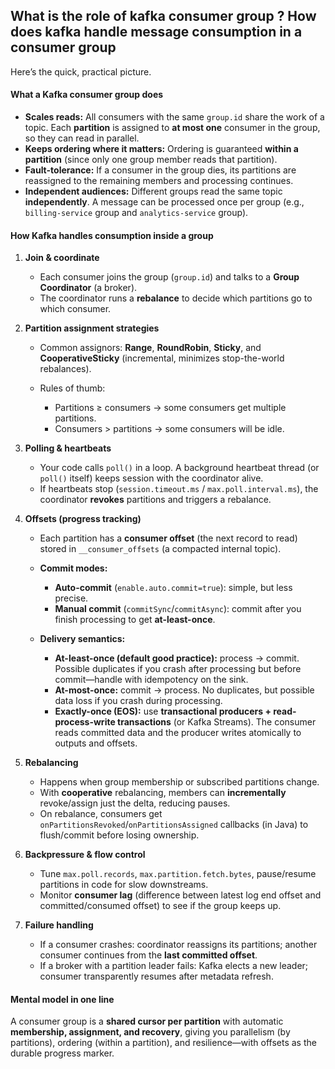 
## What is the role of kafka consumer group ? How does kafka handle message consumption in a consumer group

Here’s the quick, practical picture.

#### What a Kafka **consumer group** does

* **Scales reads:** All consumers with the same `group.id` share the work of a topic. Each **partition** is assigned to **at most one** consumer in the group, so they can read in parallel.
* **Keeps ordering where it matters:** Ordering is guaranteed **within a partition** (since only one group member reads that partition).
* **Fault-tolerance:** If a consumer in the group dies, its partitions are reassigned to the remaining members and processing continues.
* **Independent audiences:** Different groups read the same topic **independently**. A message can be processed once per group (e.g., `billing-service` group and `analytics-service` group).

#### How Kafka handles consumption inside a group

1. **Join & coordinate**

   * Each consumer joins the group (`group.id`) and talks to a **Group Coordinator** (a broker).
   * The coordinator runs a **rebalance** to decide which partitions go to which consumer.

2. **Partition assignment strategies**

   * Common assignors: **Range**, **RoundRobin**, **Sticky**, and **CooperativeSticky** (incremental, minimizes stop-the-world rebalances).
   * Rules of thumb:

     * Partitions ≥ consumers → some consumers get multiple partitions.
     * Consumers > partitions → some consumers will be idle.

3. **Polling & heartbeats**

   * Your code calls `poll()` in a loop. A background heartbeat thread (or `poll()` itself) keeps session with the coordinator alive.
   * If heartbeats stop (`session.timeout.ms` / `max.poll.interval.ms`), the coordinator **revokes** partitions and triggers a rebalance.

4. **Offsets (progress tracking)**

   * Each partition has a **consumer offset** (the next record to read) stored in `__consumer_offsets` (a compacted internal topic).
   * **Commit modes:**

     * **Auto-commit** (`enable.auto.commit=true`): simple, but less precise.
     * **Manual commit** (`commitSync`/`commitAsync`): commit after you finish processing to get **at-least-once**.
   * **Delivery semantics:**

     * **At-least-once (default good practice):** process → commit. Possible duplicates if you crash after processing but before commit—handle with idempotency on the sink.
     * **At-most-once:** commit → process. No duplicates, but possible data loss if you crash during processing.
     * **Exactly-once (EOS):** use **transactional producers + read-process-write transactions** (or Kafka Streams). The consumer reads committed data and the producer writes atomically to outputs and offsets.

5. **Rebalancing**

   * Happens when group membership or subscribed partitions change.
   * With **cooperative** rebalancing, members can **incrementally** revoke/assign just the delta, reducing pauses.
   * On rebalance, consumers get `onPartitionsRevoked`/`onPartitionsAssigned` callbacks (in Java) to flush/commit before losing ownership.

6. **Backpressure & flow control**

   * Tune `max.poll.records`, `max.partition.fetch.bytes`, pause/resume partitions in code for slow downstreams.
   * Monitor **consumer lag** (difference between latest log end offset and committed/consumed offset) to see if the group keeps up.

7. **Failure handling**

   * If a consumer crashes: coordinator reassigns its partitions; another consumer continues from the **last committed offset**.
   * If a broker with a partition leader fails: Kafka elects a new leader; consumer transparently resumes after metadata refresh.


#### Mental model in one line

A consumer group is a **shared cursor per partition** with automatic **membership, assignment, and recovery**, giving you parallelism (by partitions), ordering (within a partition), and resilience—with offsets as the durable progress marker.
